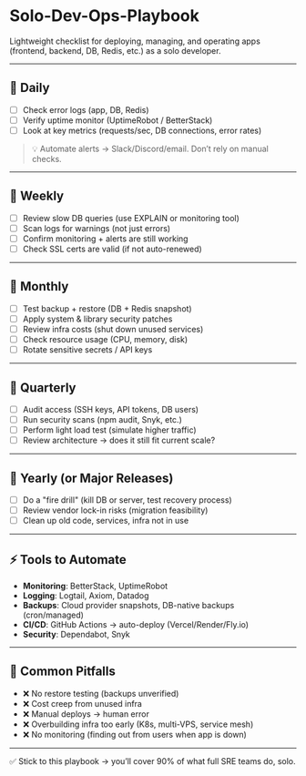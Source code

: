 # Solo-Dev-Ops-Playbook
Lightweight checklist for deploying, managing, and operating apps (frontend, backend, DB, Redis, etc.) as a solo developer.

---

## 🔹 Daily
- [ ] Check error logs (app, DB, Redis)
- [ ] Verify uptime monitor (UptimeRobot / BetterStack)
- [ ] Look at key metrics (requests/sec, DB connections, error rates)

> 💡 Automate alerts → Slack/Discord/email. Don’t rely on manual checks.

---

## 🔹 Weekly
- [ ] Review slow DB queries (use EXPLAIN or monitoring tool)
- [ ] Scan logs for warnings (not just errors)
- [ ] Confirm monitoring + alerts are still working
- [ ] Check SSL certs are valid (if not auto-renewed)

---

## 🔹 Monthly
- [ ] Test backup + restore (DB + Redis snapshot)
- [ ] Apply system & library security patches
- [ ] Review infra costs (shut down unused services)
- [ ] Check resource usage (CPU, memory, disk)
- [ ] Rotate sensitive secrets / API keys

---

## 🔹 Quarterly
- [ ] Audit access (SSH keys, API tokens, DB users)
- [ ] Run security scans (npm audit, Snyk, etc.)
- [ ] Perform light load test (simulate higher traffic)
- [ ] Review architecture → does it still fit current scale?

---

## 🔹 Yearly (or Major Releases)
- [ ] Do a "fire drill" (kill DB or server, test recovery process)
- [ ] Review vendor lock-in risks (migration feasibility)
- [ ] Clean up old code, services, infra not in use

---

## ⚡ Tools to Automate
- **Monitoring**: BetterStack, UptimeRobot
- **Logging**: Logtail, Axiom, Datadog
- **Backups**: Cloud provider snapshots, DB-native backups (cron/managed)
- **CI/CD**: GitHub Actions → auto-deploy (Vercel/Render/Fly.io)
- **Security**: Dependabot, Snyk

---

## 🚩 Common Pitfalls
- ❌ No restore testing (backups unverified)
- ❌ Cost creep from unused infra
- ❌ Manual deploys → human error
- ❌ Overbuilding infra too early (K8s, multi-VPS, service mesh)
- ❌ No monitoring (finding out from users when app is down)

---

✅ Stick to this playbook → you’ll cover 90% of what full SRE teams do, solo.
